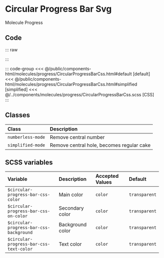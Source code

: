 # Circular Progress Bar Svg
<Badge type="tip">Molecule</Badge> <Badge type="info">Progress</Badge>

## Code

::: raw
<div class="dev-section">
    <!--@include: ../../public/components-html/molecules/progress/CircularProgressBarCss.html -->
</div>
:::

::: code-group
<<< @/public/components-html/molecules/progress/CircularProgressBarCss.html#default [default]
<<< @/public/components-html/molecules/progress/CircularProgressBarCss.html#simplified [simplified]
<<< @/../components/molecules/progress/CircularProgressBarCss.scss [CSS]
:::

## Classes

| Class               | Description                               |
|:--------------------|:------------------------------------------|
| `numberless-mode`   | Remove central number                     |
| `simplified-mode`   | Remove central hole, becomes regular cake |

## SCSS variables

| Variable                                | Description      | Accepted Values | Default                |
|:----------------------------------------|:-----------------|:----------------|:-----------------------|
| `$circular-progress-bar-css-color`      | Main color       | `color`         | `transparent`          |
| `$circular-progress-bar-css-on-color`   | Secondary color  | `color`         | `transparent`          |
| `$circular-progress-bar-css-background` | Background color | `color`         | `transparent`          |
| `$circular-progress-bar-css-text-color` | Text color       | `color`         | `transparent`          |

<style lang="scss">
@import "docs/theme.scss";

$circular-progress-bar-css-color: $primary-color;

@import "components/molecules/progress/CircularProgressBarCss.scss";
</style>